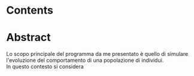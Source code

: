 # Contents

# Abstract

Lo scopo principale del programma da me presentato è quello di simulare l'evoluzione del comportamento di una popolazione di individui.  
In questo contesto si considera 